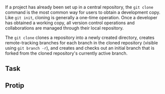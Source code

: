 If a project has already been set up in a central repository, the ```git clone``` command is the most common way for users to obtain a development copy. Like ```git init```, cloning is generally a one-time operation. Once a developer has obtained a working copy, all version control operations and collaborations are managed through their local repository.

The ```git clone``` clones a repository into a newly created directory, creates remote-tracking branches for each branch in the cloned repository (visible using ```git branch -r```), and creates and checks out an initial branch that is forked from the cloned repository's currently active branch.

## Task

## Protip